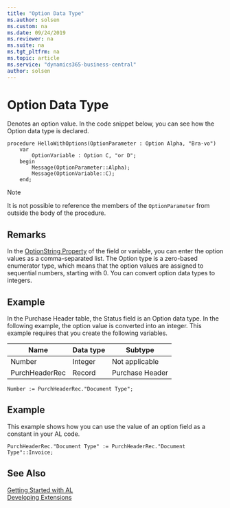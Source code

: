 ```yaml
---
title: "Option Data Type"
ms.author: solsen
ms.custom: na
ms.date: 09/24/2019
ms.reviewer: na
ms.suite: na
ms.tgt_pltfrm: na
ms.topic: article
ms.service: "dynamics365-business-central"
author: solsen
---
```

[//]: # (START>DO_NOT_EDIT)
[//]: # (IMPORTANT:Do not edit any of the content between here and the END>DO_NOT_EDIT.)
[//]: # (Any modifications should be made in the .xml files in the ModernDev repo.)
# Option Data Type
Denotes an option value. In the code snippet below, you can see how the Option data type is declared.




[//]: # (IMPORTANT: END>DO_NOT_EDIT)

```
procedure HelloWithOptions(OptionParameter : Option Alpha, "Bra-vo")
    var 
        OptionVariable : Option C, "or D";
    begin
        Message(OptionParameter::Alpha);
        Message(OptionVariable::C);
    end;
```


> [!NOTE]  
> It is not possible to reference the members of the `OptionParameter` from outside the body of the procedure. 
  
## Remarks  
 In the [OptionString Property](../../properties/devenv-optionstring-property.md) of the field or variable, you can enter the option values as a comma-separated list. The Option type is a zero-based enumerator type, which means that the option values are assigned to sequential numbers, starting with 0. You can convert option data types to integers.  
 <!-- 
 For more information about option variables in multilanguage-enabled applications, see [Developing Multilanguage-Enabled Applications](../../dynamics-nav/Developing-Multilanguage-Enabled-Applications.md).  
 --> 

## Example  
In the Purchase Header table, the Status field is an Option data type. In the following example, the option value is converted into an integer. This example requires that you create the following variables.  
  
|Name|Data type|Subtype|  
|----------|---------------|-------------|  
|Number|Integer|Not applicable|  
|PurchHeaderRec|Record|Purchase Header|  
  
```  
Number := PurchHeaderRec."Document Type";  
```  
  
## Example  
This example shows how you can use the value of an option field as a constant in your AL code.  
  
```  
PurchHeaderRec."Document Type" := PurchHeaderRec."Document Type"::Invoice;   
```
## See Also
[Getting Started with AL](../../devenv-get-started.md)  
[Developing Extensions](../../devenv-dev-overview.md)  